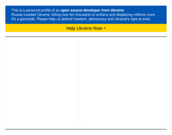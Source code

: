 [<img align="center" src="https://raw.githubusercontent.com/vshymanskyy/StandWithUkraine/main/banner-personal-page.svg">](https://stand-with-ukraine.pp.ua)

<!-- [<img align="left" width="390" alt="github" src="github.svg">](#)
[<img align="right" width="390" alt="social" src="social.svg">](#) -->

|                 |                 |
| :-------------: | :-------------: |
| ![](github.svg) | ![](social.svg) |

<!-- [<img alt="placeholder" src="placeholder.svg">](#) -->

<!-- [<img align="center" alt="anime" src="anime.svg">](#) -->
<!-- [<img align="center" alt="music" src="music.svg">](#) -->

<!-- [<img alt="placeholder" src="placeholder.svg">](#) -->

<!-- [<img align="center" alt="anime" src="steam.svg">](#) -->

